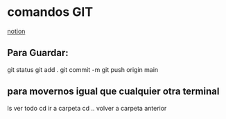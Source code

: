 
# comandos GIT
[notion](https://www.notion.so/GIT-Ing-Anthony-Ccayo-186dce02e5808042bac9e9c1e861fd6d?pvs=4)
## Para Guardar:
git status
git add .
git commit -m
git push origin main

## para movernos igual que cualquier otra terminal
ls ver todo 
cd ir a carpeta
cd .. volver a carpeta anterior